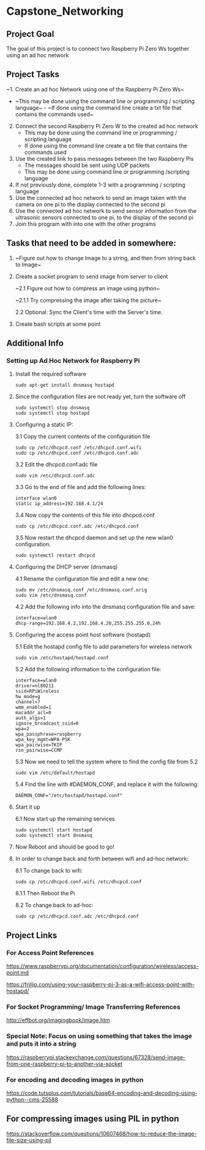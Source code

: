 # Capstone_Networking

## Project Goal
The goal of this project is to connect two Raspberry Pi Zero Ws together using an ad hoc network

## Project Tasks
~1. Create an ad hoc Network using one of the Raspberry Pi Zero Ws~
   - ~This may be done using the command line or programming / scripting language~
    - ~If done using the command line create a txt file that contains the commands used~
2. Connect the second Raspberry Pi Zero W to the created ad hoc network
   - This may be done using the command line or programming / scripting language
    - If done using the command line create a txt file that contains the commands used
3. Use the created link to pass messages between the two Raspberry Pis
   - The messages should be sent using UDP packets 
   - This may be done using command line or programming /scripting language
4. If not previously done, complete 1-3 with a programming / scripting language
5. Use the connected ad hoc network to send an image taken with the camera on one pi to the display connected to the second pi
6. Use the connected ad hoc network to send sensor information from the ultrasonic sensors connected to one pi, to the display of the second pi
7. Join this program with into one with the other programs

## Tasks that need to be added in somewhere:
1. ~Figure out how to change Image to a string, and then from string back to Image~
2. Create a socket program to send image from server to client

   ~2.1 Figure out how to compress an image using python~
   
      ~2.1.1 Try compressing the image after taking the picture~
      
    2.2 Optional: Sync the Client's time with the Server's time.
    
3. Create bash scripts at some point

## Additional Info
### Setting up Ad Hoc Network for Raspberry Pi
1. Install the required software
   ```
   sudo apt-get install dnsmasq hostapd
   ```
2. Since the configuration files are not ready yet, turn the software off
   ```
   sudo systemctl stop dnsmasq
   sudo systemctl stop hostapd
   ```
3. Configuring a static IP:
   
   3.1 Copy the current contents of the configuration file
      ```
      sudo cp /etc/dhcpcd.conf /etc/dhcpcd.conf.wifi
      sudo cp /etc/dhcpcd.conf /etc/dhcpcd.conf.adc
      ```
   3.2 Edit the dhcpcd.conf.adc file
      ```
      sudo vim /etc/dhcpcd.conf.adc
      ```
   3.3 Go to the end of file and add the following lines:
      ```
      interface wlan0
      static ip_address=192.168.4.1/24
      ```
   3.4 Now copy the contents of this file into dhcpcd.conf
      ```
      sudo cp /etc/dhcpcd.conf.adc /etc/dhcpcd.conf
      ```
   3.5 Now restart the dhcpcd daemon and set up the new wlan0 configuration.
      ```
      sudo systemctl restart dhcpcd
      ```
4. Configuring the DHCP server (dnsmasq)
   
   4.1 Rename the configuration file and edit a new one:
      ```
      sudo mv /etc/dnsmasq.conf /etc/dnsmasq.conf.orig
      sudo vim /etc/dnsmasq.conf
      ```
   4.2 Add the following info into the dnsmasq configuration file and save:
      ```
      interface=wlan0
      dhcp-range=192.168.4.2,192.168.4.20,255.255.255.0,24h
      ```
5. Configuring the access point host software (hostapd)
   
   5.1 Edit the hostapd config file to add parameters for wireless network
      ```
      sudo vim /etc/hostapd/hostapd.conf
      ```
   5.2 Add the following information to the configuration file:
      ```
      interface=wlan0
      driver=nl80211
      ssid=RPiWireless
      hw_mode=g
      channel=7
      wmm_enabled=1
      macaddr_acl=0
      auth_algs=1
      ignore_broadcast_ssid=0
      wpa=2
      wpa_passphrase=raspberry
      wpa_key_mgmt=WPA-PSK
      wpa_pairwise=TKIP
      rsn_pairwise=CCMP
      ```
   5.3 Now we need to tell the system where to find the config file from 5.2
      ```
      sudo vim /etc/default/hostapd
      ```
   5.4 Find the line with #DAEMON_CONF, and replace it with the following:
      ```
      DAEMON_CONF="/etc/hostapd/hostapd.conf"
      ```
6. Start it up
   
   6.1 Now start up the remaining services
      ```
      sudo systemctl start hostapd
      sudo systemctl start dnsmasq
      ```
7. Now Reboot and should be good to go!
8. In order to change back and forth between wifi and ad-hoc network:
   
   8.1 To change back to wifi:
      ```
      sudo cp /etc/dhcpcd.conf.wifi /etc/dhcpcd.conf
      ```
   
   8.1.1 Then Reboot the Pi
   
   8.2 To change back to ad-hoc:
      ```
      sudo cp /etc/dhcpcd.conf.adc /etc/dhcpcd.conf
      ```
## Project Links
### For Access Point References
https://www.raspberrypi.org/documentation/configuration/wireless/access-point.md

https://frillip.com/using-your-raspberry-pi-3-as-a-wifi-access-point-with-hostapd/
### For Socket Programming/ Image Transferring References

http://effbot.org/imagingbook/image.htm

### Special Note: Focus on using something that takes the image and puts it into a string

https://raspberrypi.stackexchange.com/questions/67328/send-image-from-one-raspberry-pi-to-another-via-socket

### For encoding and decoding images in python

https://code.tutsplus.com/tutorials/base64-encoding-and-decoding-using-python--cms-25588

## For compressing images using PIL in python

https://stackoverflow.com/questions/10607468/how-to-reduce-the-image-file-size-using-pil


